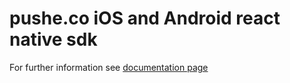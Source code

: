 
# pushe.co iOS and Android react native sdk

For further information see [documentation page][doc]


[doc]: http://docs.pushe.co/docs/react-native/intro
